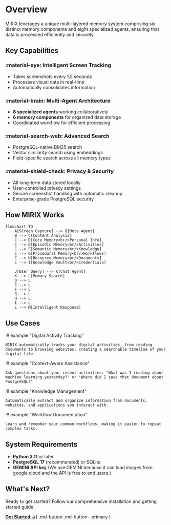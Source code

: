 # Overview

MIRIX leverages a unique multi-layered memory system comprising six distinct memory components and eight specialized agents, ensuring that data is processed efficiently and securely.

## Key Capabilities

### :material-eye: Intelligent Screen Tracking
- Takes screenshots every 1.5 seconds
- Processes visual data in real-time
- Automatically consolidates information

### :material-brain: Multi-Agent Architecture
- **8 specialized agents** working collaboratively
- **6 memory components** for organized data storage
- Coordinated workflow for efficient processing

### :material-search-web: Advanced Search
- PostgreSQL-native BM25 search
- Vector similarity search using embeddings
- Field-specific search across all memory types

### :material-shield-check: Privacy & Security
- All long-term data stored locally
- User-controlled privacy settings
- Secure screenshot handling with automatic cleanup
- Enterprise-grade PostgreSQL security

## How MIRIX Works

```mermaid
flowchart TD
    A[Screen Capture] --> B[Meta Agent]
    B --> C{Content Analysis}
    C --> D[Core Memory<br/>Personal Info]
    C --> E[Episodic Memory<br/>Activities]
    C --> F[Semantic Memory<br/>Knowledge]
    C --> G[Procedural Memory<br/>Workflows]
    C --> H[Resource Memory<br/>Documents]
    C --> I[Knowledge Vault<br/>Credentials]
    
    J[User Query] --> K[Chat Agent]
    K --> L[Memory Search]
    D --> L
    E --> L
    F --> L
    G --> L
    H --> L
    I --> L
    L --> M[Intelligent Response]
```

## Use Cases

!!! example "Digital Activity Tracking"
    
    MIRIX automatically tracks your digital activities, from reading documents to browsing websites, creating a searchable timeline of your digital life.

!!! example "Context-Aware Assistance"
    
    Ask questions about your recent activities: "What was I reading about machine learning yesterday?" or "Where did I save that document about PostgreSQL?"

!!! example "Knowledge Management"
    
    Automatically extract and organize information from documents, websites, and applications you interact with.

!!! example "Workflow Documentation"
    
    Learn and remember your common workflows, making it easier to repeat complex tasks.

## System Requirements

- **Python 3.11** or later
- **PostgreSQL 17** (recommended) or SQLite
- **GEMINI API key** (We use GEMINI because it can load images from google cloud and the API is free to end users.)

## What's Next?

Ready to get started? Follow our comprehensive installation and getting started guide:

[**Get Started →**](installation.md){ .md-button .md-button--primary } 